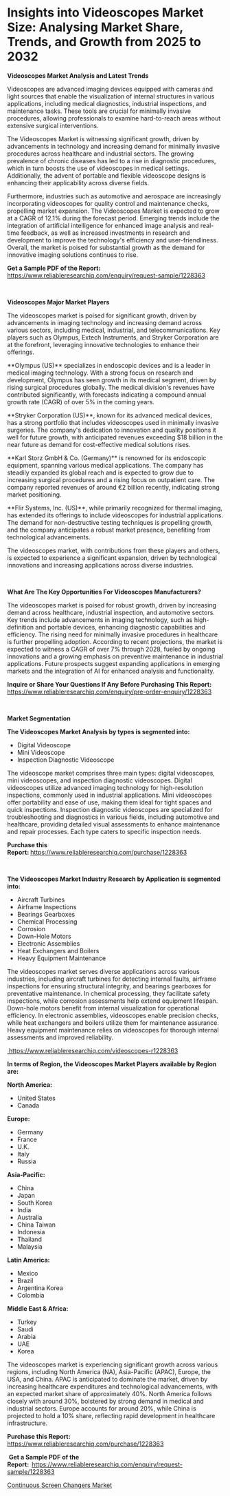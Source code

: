 <p><h1>Insights into Videoscopes Market Size: Analysing Market Share, Trends, and Growth from 2025 to 2032</h1></p><p><strong>Videoscopes Market Analysis and Latest Trends</strong></p>
<p><p>Videoscopes are advanced imaging devices equipped with cameras and light sources that enable the visualization of internal structures in various applications, including medical diagnostics, industrial inspections, and maintenance tasks. These tools are crucial for minimally invasive procedures, allowing professionals to examine hard-to-reach areas without extensive surgical interventions.</p><p>The Videoscopes Market is witnessing significant growth, driven by advancements in technology and increasing demand for minimally invasive procedures across healthcare and industrial sectors. The growing prevalence of chronic diseases has led to a rise in diagnostic procedures, which in turn boosts the use of videoscopes in medical settings. Additionally, the advent of portable and flexible videoscope designs is enhancing their applicability across diverse fields. </p><p>Furthermore, industries such as automotive and aerospace are increasingly incorporating videoscopes for quality control and maintenance checks, propelling market expansion. The Videoscopes Market is expected to grow at a CAGR of 12.1% during the forecast period. Emerging trends include the integration of artificial intelligence for enhanced image analysis and real-time feedback, as well as increased investments in research and development to improve the technology's efficiency and user-friendliness. Overall, the market is poised for substantial growth as the demand for innovative imaging solutions continues to rise.</p></p>
<p><strong>Get a Sample PDF of the Report:&nbsp;</strong> <a href="https://www.reliableresearchiq.com/enquiry/request-sample/1228363?utm_campaign=2456&utm_medium=2&utm_source=Github&utm_content=ia&utm_term=11042025&utm_id=videoscopes">https://www.reliableresearchiq.com/enquiry/request-sample/1228363</a></p>
<p>&nbsp;</p>
<p><strong>Videoscopes Major Market Players</strong></p>
<p><p>The videoscopes market is poised for significant growth, driven by advancements in imaging technology and increasing demand across various sectors, including medical, industrial, and telecommunications. Key players such as Olympus, Extech Instruments, and Stryker Corporation are at the forefront, leveraging innovative technologies to enhance their offerings.</p><p>**Olympus (US)** specializes in endoscopic devices and is a leader in medical imaging technology. With a strong focus on research and development, Olympus has seen growth in its medical segment, driven by rising surgical procedures globally. The medical division's revenues have contributed significantly, with forecasts indicating a compound annual growth rate (CAGR) of over 5% in the coming years.</p><p>**Stryker Corporation (US)**, known for its advanced medical devices, has a strong portfolio that includes videoscopes used in minimally invasive surgeries. The company's dedication to innovation and quality positions it well for future growth, with anticipated revenues exceeding $18 billion in the near future as demand for cost-effective medical solutions rises.</p><p>**Karl Storz GmbH & Co. (Germany)** is renowned for its endoscopic equipment, spanning various medical applications. The company has steadily expanded its global reach and is expected to grow due to increasing surgical procedures and a rising focus on outpatient care. The company reported revenues of around €2 billion recently, indicating strong market positioning.</p><p>**Flir Systems, Inc. (US)**, while primarily recognized for thermal imaging, has extended its offerings to include videoscopes for industrial applications. The demand for non-destructive testing techniques is propelling growth, and the company anticipates a robust market presence, benefiting from technological advancements.</p><p>The videoscopes market, with contributions from these players and others, is expected to experience a significant expansion, driven by technological innovations and increasing applications across diverse industries.</p></p>
<p>&nbsp;</p>
<p><strong>What Are The Key Opportunities For Videoscopes Manufacturers?</strong></p>
<p><p>The videoscopes market is poised for robust growth, driven by increasing demand across healthcare, industrial inspection, and automotive sectors. Key trends include advancements in imaging technology, such as high-definition and portable devices, enhancing diagnostic capabilities and efficiency. The rising need for minimally invasive procedures in healthcare is further propelling adoption. According to recent projections, the market is expected to witness a CAGR of over 7% through 2028, fueled by ongoing innovations and a growing emphasis on preventive maintenance in industrial applications. Future prospects suggest expanding applications in emerging markets and the integration of AI for enhanced analysis and functionality.</p></p>
<p><strong>Inquire or Share Your Questions If Any Before Purchasing This Report:</strong> <a href="https://www.reliableresearchiq.com/enquiry/pre-order-enquiry/1228363?utm_campaign=2456&utm_medium=2&utm_source=Github&utm_content=ia&utm_term=11042025&utm_id=videoscopes">https://www.reliableresearchiq.com/enquiry/pre-order-enquiry/1228363</a></p>
<p>&nbsp;</p>
<p><strong>Market Segmentation</strong></p>
<p><strong>The Videoscopes Market Analysis by types is segmented into:</strong></p>
<p><ul><li>Digital Videoscope</li><li>Mini Videoscope</li><li>Inspection Diagnostic Videoscope</li></ul></p>
<p><p>The videoscope market comprises three main types: digital videoscopes, mini videoscopes, and inspection diagnostic videoscopes. Digital videoscopes utilize advanced imaging technology for high-resolution inspections, commonly used in industrial applications. Mini videoscopes offer portability and ease of use, making them ideal for tight spaces and quick inspections. Inspection diagnostic videoscopes are specialized for troubleshooting and diagnostics in various fields, including automotive and healthcare, providing detailed visual assessments to enhance maintenance and repair processes. Each type caters to specific inspection needs.</p></p>
<p><strong>Purchase this Report:&nbsp;</strong><a href="https://www.reliableresearchiq.com/purchase/1228363?utm_campaign=2456&utm_medium=2&utm_source=Github&utm_content=ia&utm_term=11042025&utm_id=videoscopes">https://www.reliableresearchiq.com/purchase/1228363</a></p>
<p>&nbsp;</p>
<p><strong>The Videoscopes Market Industry Research by Application is segmented into:</strong></p>
<p><ul><li>Aircraft Turbines</li><li>Airframe Inspections</li><li>Bearings Gearboxes</li><li>Chemical Processing</li><li>Corrosion</li><li>Down-Hole Motors</li><li>Electronic Assemblies</li><li>Heat Exchangers and Boilers</li><li>Heavy Equipment Maintenance</li></ul></p>
<p><p>The videoscopes market serves diverse applications across various industries, including aircraft turbines for detecting internal faults, airframe inspections for ensuring structural integrity, and bearings gearboxes for preventative maintenance. In chemical processing, they facilitate safety inspections, while corrosion assessments help extend equipment lifespan. Down-hole motors benefit from internal visualization for operational efficiency. In electronic assemblies, videoscopes enable precision checks, while heat exchangers and boilers utilize them for maintenance assurance. Heavy equipment maintenance relies on videoscopes for thorough internal assessments and improved reliability.</p></p>
<p><a href="https://www.reliableresearchiq.com/videoscopes-r1228363?utm_campaign=2456&utm_medium=2&utm_source=Github&utm_content=ia&utm_term=11042025&utm_id=videoscopes">&nbsp;https://www.reliableresearchiq.com/videoscopes-r1228363</a></p>
<p><strong>In terms of Region, the Videoscopes Market Players available by Region are:</strong></p>
<p>
    <p> <strong> North America: </strong>
        <ul>
            <li>United States</li>
            <li>Canada</li>
        </ul>
        </p> 
    <p> <strong> Europe: </strong>
        <ul>
            <li>Germany</li>
            <li>France</li>
            <li>U.K.</li>
            <li>Italy</li>
            <li>Russia</li>
        </ul>
        </p> 
    <p> <strong> Asia-Pacific: </strong>
        <ul>
            <li>China</li>
            <li>Japan</li>
            <li>South Korea</li>
            <li>India</li>
            <li>Australia</li>
            <li>China Taiwan</li>
            <li>Indonesia</li>
            <li>Thailand</li>
            <li>Malaysia</li>
        </ul>
        </p> 
    <p> <strong> Latin America: </strong>
        <ul>
            <li>Mexico</li>
            <li>Brazil</li>
            <li>Argentina Korea</li>
            <li>Colombia</li>
        </ul>
        </p> 
    <p> <strong> Middle East & Africa: </strong>
        <ul>
            <li>Turkey</li>
            <li>Saudi</li>
            <li>Arabia</li>
            <li>UAE</li>
            <li>Korea</li>
        </ul>
    </p>
    </p>
<p><p>The videoscopes market is experiencing significant growth across various regions, including North America (NA), Asia-Pacific (APAC), Europe, the USA, and China. APAC is anticipated to dominate the market, driven by increasing healthcare expenditures and technological advancements, with an expected market share of approximately 40%. North America follows closely with around 30%, bolstered by strong demand in medical and industrial sectors. Europe accounts for around 20%, while China is projected to hold a 10% share, reflecting rapid development in healthcare infrastructure.</p></p>
<p><strong>Purchase this Report: </strong><a href="https://www.reliableresearchiq.com/purchase/1228363?utm_campaign=2456&utm_medium=2&utm_source=Github&utm_content=ia&utm_term=11042025&utm_id=videoscopes">https://www.reliableresearchiq.com/purchase/1228363</a></p>
<p>&nbsp;<strong>Get a Sample PDF of the Report:&nbsp;&nbsp;</strong><a href="https://www.reliableresearchiq.com/enquiry/request-sample/1228363?utm_campaign=2456&utm_medium=2&utm_source=Github&utm_content=ia&utm_term=11042025&utm_id=videoscopes">https://www.reliableresearchiq.com/enquiry/request-sample/1228363</a></p>
<p><strong></strong></p>
<p><p><a href="https://github.com/cobinaydin13/Market-Research-Report-List-1/blob/main/continuous-screen-changers-market.md?utm_campaign=2456&utm_medium=2&utm_source=Github&utm_content=ia&utm_term=11042025&utm_id=videoscopes">Continuous Screen Changers Market</a></p></p>